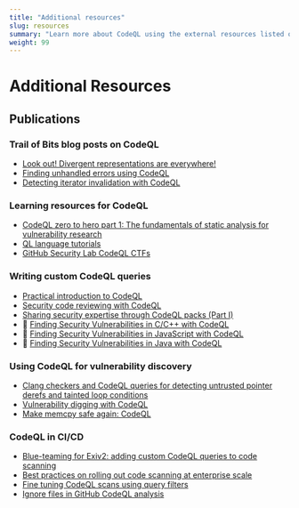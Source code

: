 ```yaml
---
title: "Additional resources"
slug: resources
summary: "Learn more about CodeQL using the external resources listed on this page."
weight: 99
---
```


# Additional Resources

## Publications

### Trail of Bits blog posts on CodeQL

- [Look out! Divergent representations are everywhere!](https://blog.trailofbits.com/2022/11/10/divergent-representations-variable-overflows-c-compiler/)
- [Finding unhandled errors using CodeQL](https://blog.trailofbits.com/2022/01/11/finding-unhandled-errors-using-codeql/)
- [Detecting iterator invalidation with CodeQL](https://blog.trailofbits.com/2020/10/09/detecting-iterator-invalidation-with-codeql/)

### Learning resources for CodeQL

- [CodeQL zero to hero part 1: The fundamentals of static analysis for vulnerability research](https://github.blog/2023-03-31-codeql-zero-to-hero-part-1-the-fundamentals-of-static-analysis-for-vulnerability-research/)
- [QL language tutorials](https://codeql.github.com/docs/writing-codeql-queries/ql-tutorials/)
- [GitHub Security Lab CodeQL CTFs](https://securitylab.github.com/ctf/)

### Writing custom CodeQL queries

- [Practical introduction to CodeQL](https://jorgectf.github.io/blog/post/practical-codeql-introduction/)
- [Security code reviewing with CodeQL](https://web.archive.org/web/20240529182656/https://remcovermeulen.com/posts/security-code-reviewing-with-codeql/)
- [Sharing security expertise through CodeQL packs (Part I)](https://github.blog/2022-04-19-sharing-security-expertise-through-codeql-packs-part-i/)
- :cinema: [Finding Security Vulnerabilities in C/C++ with CodeQL](https://www.youtube.com/watch?v=eAjecQrfv3o)
- :cinema: [Finding Security Vulnerabilities in JavaScript with CodeQL](https://www.youtube.com/watch?v=pYzfGaLTqC0)
- :cinema: [Finding Security Vulnerabilities in Java with CodeQL](https://www.youtube.com/watch?v=nvCd0Ee4FgE)

### Using CodeQL for vulnerability discovery

- [Clang checkers and CodeQL queries for detecting untrusted pointer derefs and tainted loop conditions](https://www.zerodayinitiative.com/blog/2022/2/22/clang-checkers-and-codeql-queries-for-detecting-untrusted-pointer-derefs-and-tainted-loop-conditions)
- [Vulnerability digging with CodeQL](https://mogwailabs.de/en/blog/2021/09/vulnerability-digging-with-codeql/)
- [Make memcpy safe again: CodeQL](https://web.archive.org/web/20231203081719/https://www.cyberark.com/resources/threat-research-blog/make-memcpy-safe-again-codeql)

### CodeQL in CI/CD

- [Blue-teaming for Exiv2: adding custom CodeQL queries to code scanning](https://github.blog/2021-11-16-adding-custom-codeql-queries-code-scanning/)
- [Best practices on rolling out code scanning at enterprise scale](https://github.blog/2022-09-28-best-practices-on-rolling-out-code-scanning-at-enterprise-scale/)
- [Fine tuning CodeQL scans using query filters](https://colinsalmcorner.com/fine-tuning-codeql-scans/)
- [Ignore files in GitHub CodeQL analysis](https://josh-ops.com/posts/github-codeql-ignore-files/)
